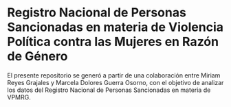 # Registro Nacional de Personas Sancionadas en materia de Violencia Política contra las Mujeres en Razón de Género

El presente repositorio se generó a partir de una colaboración entre Miriam Reyes Grajales y Marcela Dolores Guerra Osorno, con el objetivo de analizar los datos del Registro Nacional de Personas Sancionadas en materia de VPMRG.


